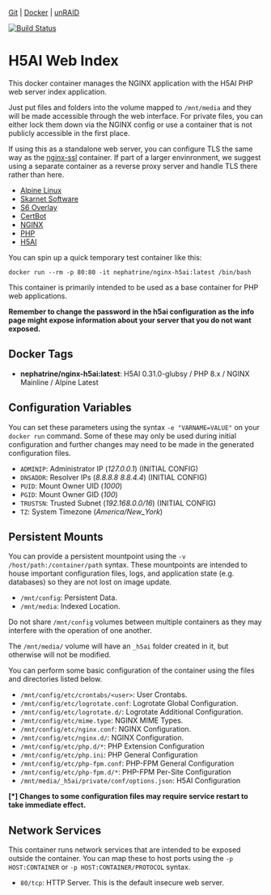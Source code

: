 [Git](https://code.nephatrine.net/nephatrine/docker-nginx-h5ai/src/branch/master) |
[Docker](https://hub.docker.com/r/nephatrine/nginx-h5ai/) |
[unRAID](https://code.nephatrine.net/nephatrine/unraid-containers)

[![Build Status](https://ci.nephatrine.net/api/badges/nephatrine/docker-nginx-h5ai/status.svg?ref=refs/heads/master)](https://ci.nephatrine.net/nephatrine/docker-nginx-h5ai)

# H5AI Web Index

This docker container manages the NGINX application with the H5AI PHP web
server index application.

Just put files and folders into the volume mapped to `/mnt/media` and they will
be made accessible through the web interface. For private files, you can either
lock them down via the NGINX config or use a container that is not publicly
accessible in the first place.

If using this as a standalone web server, you can configure TLS the same way as
the [nginx-ssl](https://hub.docker.com/r/nephatrine/nginx-ssl/) container. If
part of a larger envinronment, we suggest using a separate container as a
reverse proxy server and handle TLS there rather than here.

- [Alpine Linux](https://alpinelinux.org/)
- [Skarnet Software](https://skarnet.org/software/)
- [S6 Overlay](https://github.com/just-containers/s6-overlay)
- [CertBot](https://certbot.eff.org/)
- [NGINX](https://www.nginx.com/)
- [PHP](https://www.php.net/)
- [H5AI](https://larsjung.de/h5ai/)

You can spin up a quick temporary test container like this:

~~~
docker run --rm -p 80:80 -it nephatrine/nginx-h5ai:latest /bin/bash
~~~

This container is primarily intended to be used as a base container for PHP web
applications.

**Remember to change the password in the h5ai configuration as the info page might expose information about your server that you do not want exposed.**

## Docker Tags

- **nephatrine/nginx-h5ai:latest**: H5AI 0.31.0-glubsy / PHP 8.x / NGINX Mainline / Alpine Latest

## Configuration Variables

You can set these parameters using the syntax ``-e "VARNAME=VALUE"`` on your
``docker run`` command. Some of these may only be used during initial
configuration and further changes may need to be made in the generated
configuration files.

- ``ADMINIP``: Administrator IP (*127.0.0.1*) (INITIAL CONFIG)
- ``DNSADDR``: Resolver IPs (*8.8.8.8 8.8.4.4*) (INITIAL CONFIG)
- ``PUID``: Mount Owner UID (*1000*)
- ``PGID``: Mount Owner GID (*100*)
- ``TRUSTSN``: Trusted Subnet (*192.168.0.0/16*) (INITIAL CONFIG)
- ``TZ``: System Timezone (*America/New_York*)

## Persistent Mounts

You can provide a persistent mountpoint using the ``-v /host/path:/container/path``
syntax. These mountpoints are intended to house important configuration files,
logs, and application state (e.g. databases) so they are not lost on image
update.

- ``/mnt/config``: Persistent Data.
- ``/mnt/media``: Indexed Location.

Do not share ``/mnt/config`` volumes between multiple containers as they may
interfere with the operation of one another.

The ``/mnt/media/`` volume will have an `_h5ai` folder created in it, but
otherwise will not be modified.

You can perform some basic configuration of the container using the files and
directories listed below.

- ``/mnt/config/etc/crontabs/<user>``: User Crontabs.
- ``/mnt/config/etc/logrotate.conf``: Logrotate Global Configuration.
- ``/mnt/config/etc/logrotate.d/``: Logrotate Additional Configuration.
- ``/mnt/config/etc/mime.type``: NGINX MIME Types.
- ``/mnt/config/etc/nginx.conf``: NGINX Configuration.
- ``/mnt/config/etc/nginx.d/``: NGINX Configuration.
- ``/mnt/config/etc/php.d/*``: PHP Extension Configuration
- ``/mnt/config/etc/php.ini``: PHP General Configuration
- ``/mnt/config/etc/php-fpm.conf``: PHP-FPM General Configuration
- ``/mnt/config/etc/php-fpm.d/*``: PHP-FPM Per-Site Configuration
- ``/mnt/media/_h5ai/private/conf/options.json``: H5AI Configuration

**[*] Changes to some configuration files may require service restart to take
immediate effect.**

## Network Services

This container runs network services that are intended to be exposed outside
the container. You can map these to host ports using the ``-p HOST:CONTAINER``
or ``-p HOST:CONTAINER/PROTOCOL`` syntax.

- ``80/tcp``: HTTP Server. This is the default insecure web server.
